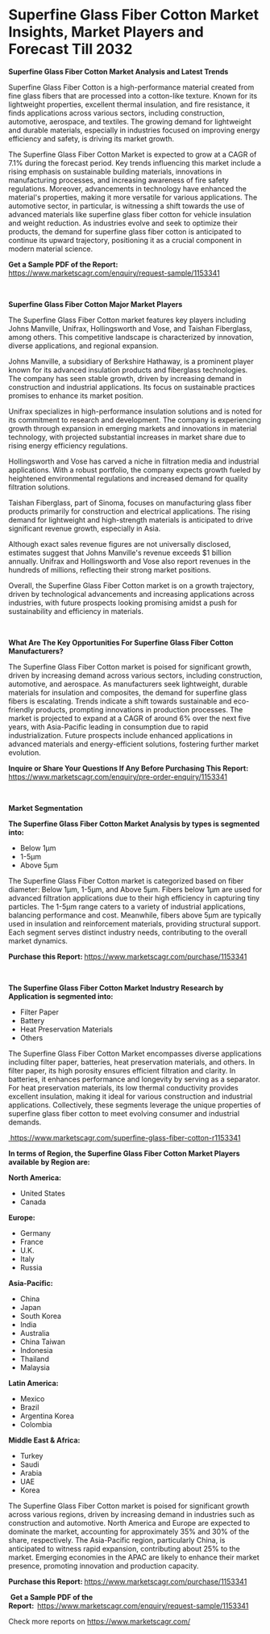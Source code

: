 <p><h1>Superfine Glass Fiber Cotton Market Insights, Market Players and Forecast Till 2032</h1></p><p><strong>Superfine Glass Fiber Cotton Market Analysis and Latest Trends</strong></p>
<p><p>Superfine Glass Fiber Cotton is a high-performance material created from fine glass fibers that are processed into a cotton-like texture. Known for its lightweight properties, excellent thermal insulation, and fire resistance, it finds applications across various sectors, including construction, automotive, aerospace, and textiles. The growing demand for lightweight and durable materials, especially in industries focused on improving energy efficiency and safety, is driving its market growth.</p><p>The Superfine Glass Fiber Cotton Market is expected to grow at a CAGR of 7.1% during the forecast period. Key trends influencing this market include a rising emphasis on sustainable building materials, innovations in manufacturing processes, and increasing awareness of fire safety regulations. Moreover, advancements in technology have enhanced the material's properties, making it more versatile for various applications. The automotive sector, in particular, is witnessing a shift towards the use of advanced materials like superfine glass fiber cotton for vehicle insulation and weight reduction. As industries evolve and seek to optimize their products, the demand for superfine glass fiber cotton is anticipated to continue its upward trajectory, positioning it as a crucial component in modern material science.</p></p>
<p><strong>Get a Sample PDF of the Report:&nbsp;</strong> <a href="https://www.marketscagr.com/enquiry/request-sample/1153341?utm_campaign=3221&utm_medium=2&utm_source=Github&utm_content=ia&utm_term=04042025&utm_id=superfine-glass-fiber-cotton">https://www.marketscagr.com/enquiry/request-sample/1153341</a></p>
<p>&nbsp;</p>
<p><strong>Superfine Glass Fiber Cotton Major Market Players</strong></p>
<p><p>The Superfine Glass Fiber Cotton market features key players including Johns Manville, Unifrax, Hollingsworth and Vose, and Taishan Fiberglass, among others. This competitive landscape is characterized by innovation, diverse applications, and regional expansion.</p><p>Johns Manville, a subsidiary of Berkshire Hathaway, is a prominent player known for its advanced insulation products and fiberglass technologies. The company has seen stable growth, driven by increasing demand in construction and industrial applications. Its focus on sustainable practices promises to enhance its market position.</p><p>Unifrax specializes in high-performance insulation solutions and is noted for its commitment to research and development. The company is experiencing growth through expansion in emerging markets and innovations in material technology, with projected substantial increases in market share due to rising energy efficiency regulations.</p><p>Hollingsworth and Vose has carved a niche in filtration media and industrial applications. With a robust portfolio, the company expects growth fueled by heightened environmental regulations and increased demand for quality filtration solutions. </p><p>Taishan Fiberglass, part of Sinoma, focuses on manufacturing glass fiber products primarily for construction and electrical applications. The rising demand for lightweight and high-strength materials is anticipated to drive significant revenue growth, especially in Asia.</p><p>Although exact sales revenue figures are not universally disclosed, estimates suggest that Johns Manville's revenue exceeds $1 billion annually. Unifrax and Hollingsworth and Vose also report revenues in the hundreds of millions, reflecting their strong market positions.</p><p>Overall, the Superfine Glass Fiber Cotton market is on a growth trajectory, driven by technological advancements and increasing applications across industries, with future prospects looking promising amidst a push for sustainability and efficiency in materials.</p></p>
<p>&nbsp;</p>
<p><strong>What Are The Key Opportunities For Superfine Glass Fiber Cotton Manufacturers?</strong></p>
<p><p>The Superfine Glass Fiber Cotton market is poised for significant growth, driven by increasing demand across various sectors, including construction, automotive, and aerospace. As manufacturers seek lightweight, durable materials for insulation and composites, the demand for superfine glass fibers is escalating. Trends indicate a shift towards sustainable and eco-friendly products, prompting innovations in production processes. The market is projected to expand at a CAGR of around 6% over the next five years, with Asia-Pacific leading in consumption due to rapid industrialization. Future prospects include enhanced applications in advanced materials and energy-efficient solutions, fostering further market evolution.</p></p>
<p><strong>Inquire or Share Your Questions If Any Before Purchasing This Report:</strong> <a href="https://www.marketscagr.com/enquiry/pre-order-enquiry/1153341?utm_campaign=3221&utm_medium=2&utm_source=Github&utm_content=ia&utm_term=04042025&utm_id=superfine-glass-fiber-cotton">https://www.marketscagr.com/enquiry/pre-order-enquiry/1153341</a></p>
<p>&nbsp;</p>
<p><strong>Market Segmentation</strong></p>
<p><strong>The Superfine Glass Fiber Cotton Market Analysis by types is segmented into:</strong></p>
<p><ul><li>Below 1μm</li><li>1-5μm</li><li>Above 5μm</li></ul></p>
<p><p>The Superfine Glass Fiber Cotton market is categorized based on fiber diameter: Below 1μm, 1-5μm, and Above 5μm. Fibers below 1μm are used for advanced filtration applications due to their high efficiency in capturing tiny particles. The 1-5μm range caters to a variety of industrial applications, balancing performance and cost. Meanwhile, fibers above 5μm are typically used in insulation and reinforcement materials, providing structural support. Each segment serves distinct industry needs, contributing to the overall market dynamics.</p></p>
<p><strong>Purchase this Report:&nbsp;</strong><a href="https://www.marketscagr.com/purchase/1153341?utm_campaign=3221&utm_medium=2&utm_source=Github&utm_content=ia&utm_term=04042025&utm_id=superfine-glass-fiber-cotton">https://www.marketscagr.com/purchase/1153341</a></p>
<p>&nbsp;</p>
<p><strong>The Superfine Glass Fiber Cotton Market Industry Research by Application is segmented into:</strong></p>
<p><ul><li>Filter Paper</li><li>Battery</li><li>Heat Preservation Materials</li><li>Others</li></ul></p>
<p><p>The Superfine Glass Fiber Cotton Market encompasses diverse applications including filter paper, batteries, heat preservation materials, and others. In filter paper, its high porosity ensures efficient filtration and clarity. In batteries, it enhances performance and longevity by serving as a separator. For heat preservation materials, its low thermal conductivity provides excellent insulation, making it ideal for various construction and industrial applications. Collectively, these segments leverage the unique properties of superfine glass fiber cotton to meet evolving consumer and industrial demands.</p></p>
<p><a href="https://www.marketscagr.com/superfine-glass-fiber-cotton-r1153341?utm_campaign=3221&utm_medium=2&utm_source=Github&utm_content=ia&utm_term=04042025&utm_id=superfine-glass-fiber-cotton">&nbsp;https://www.marketscagr.com/superfine-glass-fiber-cotton-r1153341</a></p>
<p><strong>In terms of Region, the Superfine Glass Fiber Cotton Market Players available by Region are:</strong></p>
<p>
    <p> <strong> North America: </strong>
        <ul>
            <li>United States</li>
            <li>Canada</li>
        </ul>
        </p> 
    <p> <strong> Europe: </strong>
        <ul>
            <li>Germany</li>
            <li>France</li>
            <li>U.K.</li>
            <li>Italy</li>
            <li>Russia</li>
        </ul>
        </p> 
    <p> <strong> Asia-Pacific: </strong>
        <ul>
            <li>China</li>
            <li>Japan</li>
            <li>South Korea</li>
            <li>India</li>
            <li>Australia</li>
            <li>China Taiwan</li>
            <li>Indonesia</li>
            <li>Thailand</li>
            <li>Malaysia</li>
        </ul>
        </p> 
    <p> <strong> Latin America: </strong>
        <ul>
            <li>Mexico</li>
            <li>Brazil</li>
            <li>Argentina Korea</li>
            <li>Colombia</li>
        </ul>
        </p> 
    <p> <strong> Middle East & Africa: </strong>
        <ul>
            <li>Turkey</li>
            <li>Saudi</li>
            <li>Arabia</li>
            <li>UAE</li>
            <li>Korea</li>
        </ul>
    </p>
    </p>
<p><p>The Superfine Glass Fiber Cotton market is poised for significant growth across various regions, driven by increasing demand in industries such as construction and automotive. North America and Europe are expected to dominate the market, accounting for approximately 35% and 30% of the share, respectively. The Asia-Pacific region, particularly China, is anticipated to witness rapid expansion, contributing about 25% to the market. Emerging economies in the APAC are likely to enhance their market presence, promoting innovation and production capacity.</p></p>
<p><strong>Purchase this Report: </strong><a href="https://www.marketscagr.com/purchase/1153341?utm_campaign=3221&utm_medium=2&utm_source=Github&utm_content=ia&utm_term=04042025&utm_id=superfine-glass-fiber-cotton">https://www.marketscagr.com/purchase/1153341</a></p>
<p>&nbsp;<strong>Get a Sample PDF of the Report:&nbsp;&nbsp;</strong><a href="https://www.marketscagr.com/enquiry/request-sample/1153341?utm_campaign=3221&utm_medium=2&utm_source=Github&utm_content=ia&utm_term=04042025&utm_id=superfine-glass-fiber-cotton">https://www.marketscagr.com/enquiry/request-sample/1153341</a></p>
<p><strong></strong></p>
<p>Check more reports on <a href="https://www.marketscagr.com/?utm_campaign=3221&utm_medium=2&utm_source=Github&utm_content=ia&utm_term=04042025&utm_id=superfine-glass-fiber-cotton">https://www.marketscagr.com/</a></p>